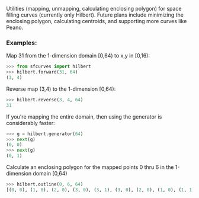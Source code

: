 Utilities (mapping, unmapping, calculating enclosing polygon) for space filling curves (currently only Hilbert). Future plans include minimizing the enclosing polygon, calculating centroids, and supporting more curves like Peano.

### Examples:

Map 31 from the 1-dimension domain [0,64) to x,y in [0,16):

```python
>>> from sfcurves import hilbert
>>> hilbert.forward(31, 64)
(3, 4)
```

Reverse map (3,4) to the 1-dimension [0,64):

```python
>>> hilbert.reverse(3, 4, 64)
31
```

If you're mapping the entire domain, then using the generator is considerably faster:

```python
>>> g = hilbert.generator(64)
>>> next(g)
(0, 0)
>>> next(g)
(0, 1)
```

Calculate an enclosing polygon for the mapped points 0 thru 6 in the 1-dimension domain [0,64) 

```python
>>> hilbert.outline(0, 6, 64)
[(0, 0), (1, 0), (2, 0), (3, 0), (3, 1), (3, 0), (2, 0), (1, 0), (1, 1), (0, 1)]
```

